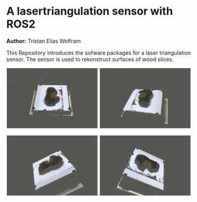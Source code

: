 # A lasertriangulation  sensor with ROS2

**Author:** Tristan Elias Wolfram

This Repository introduces the sofware packages for a laser triangulation sensor. The sensor is used to rekonstruct surfaces of wood slices.  

<p float="left">
<img src="doc_imgs/scan_img_0.png" alt="scan0" width="240" height="160">
<img src="doc_imgs/scan_img_1.png" alt="scan1" width="240" height="160">
</p>
<p float="left">  
<img src="doc_imgs/scan_img_2.png" alt="scan2" width="240" height="160">
<img src="doc_imgs/scan_img_3.png" alt="scan3" width="240" height="160">
</p>

